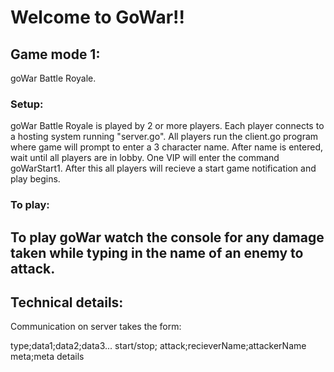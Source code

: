 

# Welcome to GoWar!!

## Game mode 1:
goWar Battle Royale.

### Setup:
goWar Battle Royale is played by 2 or more players. Each player connects to a hosting system running "server.go". All players run the client.go program where  game will prompt to enter a 3 character name. After name is entered, wait until all players are in lobby. One VIP will enter the command goWarStart1. After this all players will recieve a start game notification and play begins.

### To play:
To play goWar watch the console for any damage taken while typing in the name of an enemy to attack. 
---------------------------


## Technical details:

Communication on server takes the form:


type;data1;data2;data3...
start/stop;
attack;recieverName;attackerName
meta;meta details

